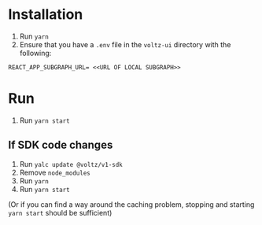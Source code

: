 # Installation

1. Run `yarn`
2. Ensure that you have a `.env` file in the `voltz-ui` directory with the following:

```
REACT_APP_SUBGRAPH_URL= <<URL OF LOCAL SUBGRAPH>>
```

# Run

1. Run `yarn start`

## If SDK code changes

1. Run `yalc update @voltz/v1-sdk`
2. Remove `node_modules`
3. Run `yarn`
4. Run `yarn start`

(Or if you can find a way around the caching problem, stopping and starting `yarn start` should be sufficient)
